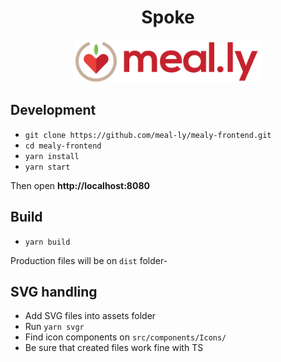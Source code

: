 <h1 align="center">Spoke</h1>

<p align="center">
 <img src="./src/assets/logo_small.png" alt="mealy-logo">
</p>

## Development

- `git clone https://github.com/meal-ly/mealy-frontend.git`
- `cd mealy-frontend`
- `yarn install`
- `yarn start`

Then open **http://localhost:8080**

## Build

- `yarn build`

Production files will be on `dist` folder-

## SVG handling

- Add SVG files into assets folder
- Run `yarn svgr`
- Find icon components on `src/components/Icons/`
- Be sure that created files work fine with TS

